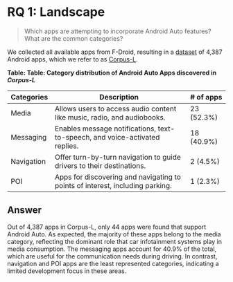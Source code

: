 # RQ 1: Landscape 

> Which apps are attempting to incorporate Android Auto features? What are the common categories?

We collected all available apps from F-Droid, resulting in a [dataset](https://anonymous.4open.science/r/carcompat-0503/RQs/RQ1/Corpus-L.csv) of 4,387
Android apps, which we refer to as [Corpus-L](https://anonymous.4open.science/r/carcompat-0503/RQs/RQ1/Corpus-L.csv).

**Table: Table: Category distribution of Android Auto Apps discovered in *Corpus-L***

| Categories | Description | # of apps |
|------------|-------------|-----------|
| Media | Allows users to access audio content like music, radio, and audiobooks. | 23 (52.3%) |
| Messaging | Enables message notifications, text-to-speech, and voice-activated replies. | 18 (40.9%) |
| Navigation | Offer turn-by-turn navigation to guide drivers to their destinations. | 2 (4.5%) |
| POI | Apps for discovering and navigating to points of interest, including parking. | 1 (2.3%) |


## Answer

Out of 4,387 apps in Corpus-L, only 44 apps
were found that support Android Auto. As expected, the majority
of these apps belong to the media category, reflecting the dominant
role that car infotainment systems play in media consumption. The
messaging apps account for 40.9% of the total, which are useful for
the communication needs during driving. In contrast, navigation
and POI apps are the least represented categories, indicating a
limited development focus in these areas. 

